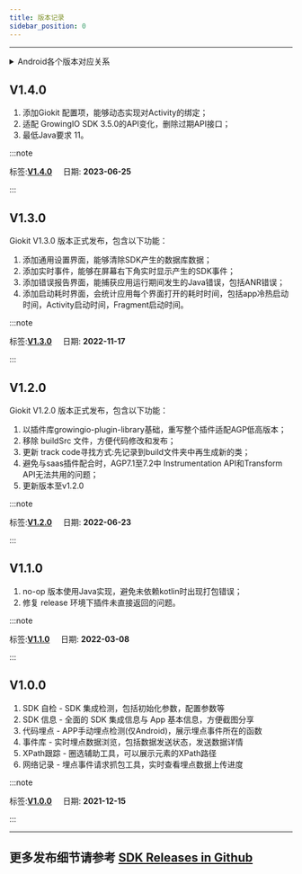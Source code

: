 ```yaml
---
title: 版本记录
sidebar_position: 0
---
```

----

<details>
<summary>Android各个版本对应关系</summary>

| Android SDK    | SDK Plugin    | Giokit      | SDK Demo |
| :--------------| :----------:  | :--------:  | :----:   |
| 3.5.0          | 3.5.0         | 1.4.0       | 1.0.0    |
| 3.4.0-3.4.7    | 3.4.0-3.4.7   | 1.0.0-1.3.0 | ∅        |
| 3.1.0-3.3.6    | 3.1.0-3.3.6   | ∅           | ∅        |

</details>

## V1.4.0

1. 添加Giokit 配置项，能够动态实现对Activity的绑定；
2. 适配 GrowingIO SDK 3.5.0的API变化，删除过期API接口；
3. 最低Java要求 11。

:::note 

 标签:**[V1.4.0](https://github.com/growingio/giokit-android/releases/tag/V1.4.0)** &nbsp;&nbsp;&nbsp;&nbsp;日期: **2023-06-25** 

:::

## V1.3.0

Giokit V1.3.0 版本正式发布，包含以下功能：

1. 添加通用设置界面，能够清除SDK产生的数据库数据；
2. 添加实时事件，能够在屏幕右下角实时显示产生的SDK事件；
3. 添加错误报告界面，能捕获应用运行期间发生的Java错误，包括ANR错误；
4. 添加启动耗时界面，会统计应用每个界面打开的耗时时间，包括app冷热启动时间，Activity启动时间，Fragment启动时间。

:::note 

 标签:**[V1.3.0](https://github.com/growingio/giokit-android/releases/tag/V1.3.0)** &nbsp;&nbsp;&nbsp;&nbsp;日期: **2022-11-17** 

:::

## V1.2.0

Giokit V1.2.0 版本正式发布，包含以下功能：
1. 以插件库growingio-plugin-library基础，重写整个插件适配AGP低高版本；
2. 移除 buildSrc 文件，方便代码修改和发布；
3. 更新 track code寻找方式:先记录到build文件夹中再生成新的类；
4. 避免与saas插件配合时，AGP7.1至7.2中 Instrumentation API和Transform API无法共用的问题；
5. 更新版本至v1.2.0

:::note 

 标签:**[V1.2.0](https://github.com/growingio/giokit-android/releases/tag/V1.2.0)** &nbsp;&nbsp;&nbsp;&nbsp;日期: **2022-06-23** 

:::

## V1.1.0

1. no-op 版本使用Java实现，避免未依赖kotlin时出现打包错误；
2. 修复 release 环境下插件未直接返回的问题。

:::note 

 标签:**[V1.1.0](https://github.com/growingio/giokit-android/releases/tag/V1.1.0)** &nbsp;&nbsp;&nbsp;&nbsp;日期: **2022-03-08** 

:::

## V1.0.0

1. SDK 自检 - SDK 集成检测，包括初始化参数，配置参数等
2. SDK 信息 - 全面的 SDK 集成信息与 App 基本信息，方便截图分享
3. 代码埋点 - APP手动埋点检测(仅Android)，展示埋点事件所在的函数
4. 事件库 - 实时埋点数据浏览，包括数据发送状态，发送数据详情
5. XPath跟踪 - 圈选辅助工具，可以展示元素的XPath路径
6. 网络记录 - 埋点事件请求抓包工具，实时查看埋点数据上传进度

:::note 

 标签:**[V1.0.0](https://github.com/growingio/giokit-android/releases/tag/V1.0.0)** &nbsp;&nbsp;&nbsp;&nbsp;日期: **2021-12-15** 

:::

---
## 更多发布细节请参考 [SDK Releases in Github](https://github.com/growingio/giokit-android/releases)